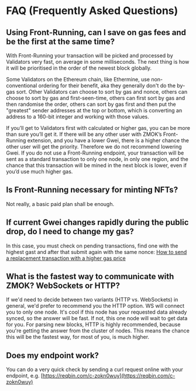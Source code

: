 # FAQ (Frequently Asked Questions)

## Using Front-Running, can I save on gas fees and be the first at the same time?
With Front-Running your transaction will be picked and processed by Validators very fast, on average in some milliseconds. The next thing is how it will be prioritised in the order of the newest block globally.

Some Validators on the Ethereum chain, like Ethermine, use non-conventional ordering for their benefit, aka they generally don't do the by-gas sort. Other Validators can choose to sort by gas and nonce, others can choose to sort by gas and first-seen-time, others can first sort by gas and then randomise the order, others can sort by gas first and then put the "greatest" sender addresses at the top or bottom, which is converting an address to a 160-bit integer and working with those values.

If you’ll get to Validators first with calculated or higher gas, you can be more than sure you’ll get it. If there will be any other user with ZMOK’s Front-Running extension, and you have a lower Gwei, there is a higher chance the other user will get the priority. Therefore we do not recommend lowering Gwei.
If you do not use a Front-Running endpoint, your transaction will be sent as a standard transaction to only one node, in only one region, and the chance that this transaction will be mined in the next block is lower, even if you’d use much higher gas.

## Is Front-Running necessary for minting NFTs?
Not really, a basic paid plan shall be enough.

## If current Gwei changes rapidly during the public drop, do I need to change my gas?
In this case, you must check on pending transactions, find one with the highest gast and after that submit again with the same nonce:
[How to send a replacement transaction with a higher gas price](https://ethereum.stackexchange.com/questions/99651/how-to-send-a-replacement-transaction-with-a-higher-gas-price?rq=1)

## What is the fastest way to communicate with ZMOK? WebSockets or HTTP?
If we'd need to decide between two variants (HTTP vs. WebSockets) in general, we'd prefer to recommend you the HTTP option. WS will connect you to only one node. It's cool if this node has your requested data already synced, so the answer will be fast. If not, this one node will wait to get data for you. For parsing new blocks, HTTP is highly recommended, because you're getting the answer from the cluster of nodes. This means the chance this will be the fastest way, for most of you, is much higher.

## Does my endpoint work?
You can do a very quick check by sending a curl request online with your endpoint, e.g. [https://reqbin.com/c-zokn0wuy](https://reqbin.com/c-zokn0wuy)
